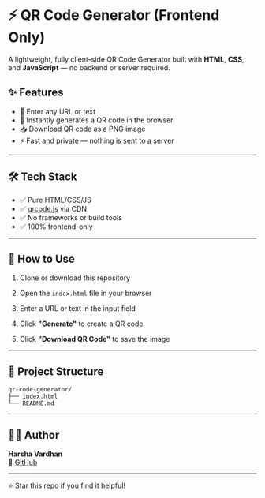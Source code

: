 # ⚡ QR Code Generator (Frontend Only)

A lightweight, fully client-side QR Code Generator built with **HTML**, **CSS**, and **JavaScript** — no backend or server required.

## ✨ Features

- 🔗 Enter any URL or text
- 🧱 Instantly generates a QR code in the browser
- 📥 Download QR code as a PNG image
- ⚡ Fast and private — nothing is sent to a server

---

## 🛠️ Tech Stack

- ✅ Pure HTML/CSS/JS
- ✅ [qrcode.js](https://github.com/soldair/node-qrcode) via CDN
- ✅ No frameworks or build tools
- ✅ 100% frontend-only

---

## 🚀 How to Use

1. Clone or download this repository

2. Open the `index.html` file in your browser

3. Enter a URL or text in the input field

4. Click **"Generate"** to create a QR code

5. Click **"Download QR Code"** to save the image

---

## 📁 Project Structure

```
qr-code-generator/
├── index.html
└── README.md
```

---

## 👨‍💻 Author

**Harsha Vardhan**  
🔗 [GitHub](https://github.com/harsha-snoogs)

---

⭐️ Star this repo if you find it helpful!
